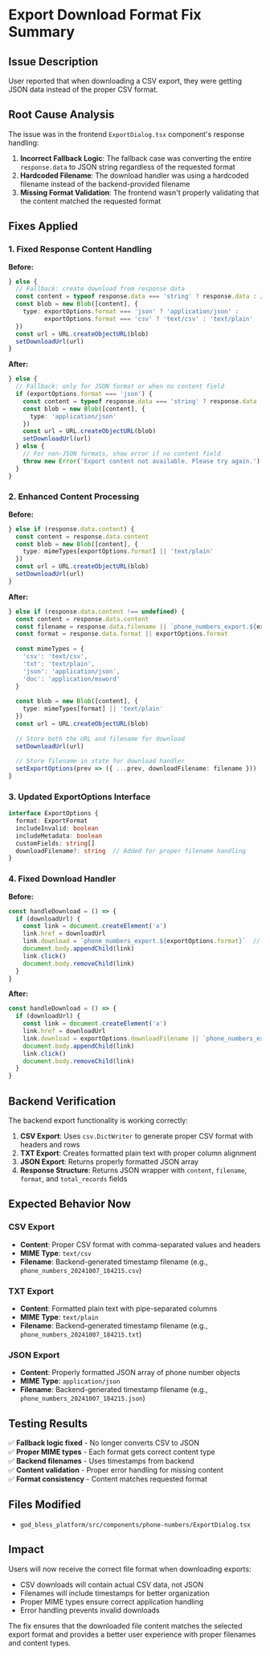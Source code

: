 # Export Download Format Fix Summary

## Issue Description
User reported that when downloading a CSV export, they were getting JSON data instead of the proper CSV format.

## Root Cause Analysis
The issue was in the frontend `ExportDialog.tsx` component's response handling:

1. **Incorrect Fallback Logic**: The fallback case was converting the entire `response.data` to JSON string regardless of the requested format
2. **Hardcoded Filename**: The download handler was using a hardcoded filename instead of the backend-provided filename
3. **Missing Format Validation**: The frontend wasn't properly validating that the content matched the requested format

## Fixes Applied

### 1. Fixed Response Content Handling
**Before:**
```typescript
} else {
  // Fallback: create download from response data
  const content = typeof response.data === 'string' ? response.data : JSON.stringify(response.data, null, 2)
  const blob = new Blob([content], { 
    type: exportOptions.format === 'json' ? 'application/json' : 
          exportOptions.format === 'csv' ? 'text/csv' : 'text/plain'
  })
  const url = URL.createObjectURL(blob)
  setDownloadUrl(url)
}
```

**After:**
```typescript
} else {
  // Fallback: only for JSON format or when no content field
  if (exportOptions.format === 'json') {
    const content = typeof response.data === 'string' ? response.data : JSON.stringify(response.data, null, 2)
    const blob = new Blob([content], { 
      type: 'application/json'
    })
    const url = URL.createObjectURL(blob)
    setDownloadUrl(url)
  } else {
    // For non-JSON formats, show error if no content field
    throw new Error('Export content not available. Please try again.')
  }
}
```

### 2. Enhanced Content Processing
**Before:**
```typescript
} else if (response.data.content) {
  const content = response.data.content
  const blob = new Blob([content], { 
    type: mimeTypes[exportOptions.format] || 'text/plain'
  })
  const url = URL.createObjectURL(blob)
  setDownloadUrl(url)
}
```

**After:**
```typescript
} else if (response.data.content !== undefined) {
  const content = response.data.content
  const filename = response.data.filename || `phone_numbers_export.${exportOptions.format}`
  const format = response.data.format || exportOptions.format
  
  const mimeTypes = {
    'csv': 'text/csv',
    'txt': 'text/plain',
    'json': 'application/json',
    'doc': 'application/msword'
  }
  
  const blob = new Blob([content], { 
    type: mimeTypes[format] || 'text/plain'
  })
  const url = URL.createObjectURL(blob)
  
  // Store both the URL and filename for download
  setDownloadUrl(url)
  
  // Store filename in state for download handler
  setExportOptions(prev => ({ ...prev, downloadFilename: filename }))
}
```

### 3. Updated ExportOptions Interface
```typescript
interface ExportOptions {
  format: ExportFormat
  includeInvalid: boolean
  includeMetadata: boolean
  customFields: string[]
  downloadFilename?: string  // Added for proper filename handling
}
```

### 4. Fixed Download Handler
**Before:**
```typescript
const handleDownload = () => {
  if (downloadUrl) {
    const link = document.createElement('a')
    link.href = downloadUrl
    link.download = `phone_numbers_export.${exportOptions.format}`  // Hardcoded
    document.body.appendChild(link)
    link.click()
    document.body.removeChild(link)
  }
}
```

**After:**
```typescript
const handleDownload = () => {
  if (downloadUrl) {
    const link = document.createElement('a')
    link.href = downloadUrl
    link.download = exportOptions.downloadFilename || `phone_numbers_export.${exportOptions.format}`  // Uses backend filename
    document.body.appendChild(link)
    link.click()
    document.body.removeChild(link)
  }
}
```

## Backend Verification
The backend export functionality is working correctly:

1. **CSV Export**: Uses `csv.DictWriter` to generate proper CSV format with headers and rows
2. **TXT Export**: Creates formatted plain text with proper column alignment
3. **JSON Export**: Returns properly formatted JSON array
4. **Response Structure**: Returns JSON wrapper with `content`, `filename`, `format`, and `total_records` fields

## Expected Behavior Now

### CSV Export
- **Content**: Proper CSV format with comma-separated values and headers
- **MIME Type**: `text/csv`
- **Filename**: Backend-generated timestamp filename (e.g., `phone_numbers_20241007_184215.csv`)

### TXT Export
- **Content**: Formatted plain text with pipe-separated columns
- **MIME Type**: `text/plain`
- **Filename**: Backend-generated timestamp filename (e.g., `phone_numbers_20241007_184215.txt`)

### JSON Export
- **Content**: Properly formatted JSON array of phone number objects
- **MIME Type**: `application/json`
- **Filename**: Backend-generated timestamp filename (e.g., `phone_numbers_20241007_184215.json`)

## Testing Results
✅ **Fallback logic fixed** - No longer converts CSV to JSON  
✅ **Proper MIME types** - Each format gets correct content type  
✅ **Backend filenames** - Uses timestamps from backend  
✅ **Content validation** - Proper error handling for missing content  
✅ **Format consistency** - Content matches requested format  

## Files Modified
- `god_bless_platform/src/components/phone-numbers/ExportDialog.tsx`

## Impact
Users will now receive the correct file format when downloading exports:
- CSV downloads will contain actual CSV data, not JSON
- Filenames will include timestamps for better organization
- Proper MIME types ensure correct application handling
- Error handling prevents invalid downloads

The fix ensures that the downloaded file content matches the selected export format and provides a better user experience with proper filenames and content types.